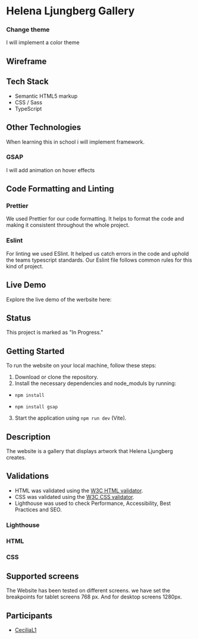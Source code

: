 # Helena Ljungberg Gallery

<!--
## Website Screenshots

### Hompage

### Galleri

### Process

### Kontakt
-->

### Change theme

I will implement a color theme

## Wireframe


## Tech Stack

- Semantic HTML5 markup
- CSS / Sass
- TypeScript


## Other Technologies

When learning this in school i will implement framework.

### GSAP

I will add animation on hover effects

## Code Formatting and Linting

### Prettier

We used Prettier for our code formatting. It helps to format the code and making it consistent throughout the whole project.

### Eslint

For linting we used ESlint. It helped us catch errors in the code and uphold the teams typescript standards. Our Eslint file
follows common rules for this kind of project.

## Live Demo

Explore the live demo of the werbsite here: 

## Status

This project is marked as "In Progress."


## Getting Started

To run the website on your local machine, follow these steps:

1. Download or clone the repository.
2. Install the necessary dependencies and node_moduls by running:
* `npm install`

* `npm install gsap`
3. Start the application using `npm run dev` (Vite).

## Description

The website is a gallery that displays artwork that Helena Ljungberg creates. 

## Validations

- HTML was validated using the [W3C HTML validator](https://validator.w3.org/).
- CSS was validated using the [W3C CSS validator](https://jigsaw.w3.org/css-validator/).
- Lighthouse was used to check Performance, Accessibility, Best Practices and SEO.

### Lighthouse

### HTML


### CSS


## Supported screens
The Website has been tested on different screens. we have set the breakpoints for tablet screens 768 px. And for desktop screens 1280px.

<!--
## Desktop
### Homepage

### Quizpage


### Finishpage


## Mobile and tablet


### Homepage


### Quizpage


### Finishpage
-->


## Participants

- [CeciliaL1](https://github.com/CeciliaL1)
